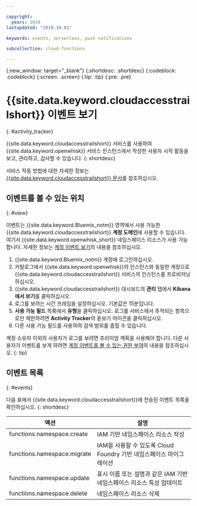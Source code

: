 ```yaml
---

copyright:
  years: 2018
lastupdated: "2018-10-01"

keywords: events, serverless, push notifications

subcollection: cloud-functions

---
```


{:new_window: target="_blank"}
{:shortdesc: .shortdesc}
{:codeblock: .codeblock}
{:screen: .screen}
{:tip: .tip}
{:pre: .pre}


# {{site.data.keyword.cloudaccesstrailshort}} 이벤트 보기
{: #activity_tracker}

{{site.data.keyword.cloudaccesstrailshort}} 서비스를 사용하여 {{site.data.keyword.openwhisk}} 서비스 인스턴스에서 작성한 사용자 시작 활동을 보고, 관리하고, 감사할 수 있습니다.
{: shortdesc}


서비스 작동 방법에 대한 자세한 정보는 [{{site.data.keyword.cloudaccesstrailshort}} 문서](/docs/services/cloud-activity-tracker?topic=cloud-activity-tracker-getting-started-with-cla)를 참조하십시오.


## 이벤트를 볼 수 있는 위치
{: #view}

이벤트는 {{site.data.keyword.Bluemix_notm}} 영역에서 사용 가능한 {{site.data.keyword.cloudaccesstrailshort}} **계정 도메인**에 사용할 수 있습니다. 여기서 {{site.data.keyword.openwhisk_short}} 네임스페이스 리소스가 사용 가능합니다. 자세한 정보는 [계정 이벤트 보기](/docs/services/cloud-activity-tracker/how-to/manage-events-ui?topic=cloud-activity-tracker-view_acc_events)의 내용을 참조하십시오.

1. {{site.data.keyword.Bluemix_notm}} 계정에 로그인하십시오. 
2. 카탈로그에서 {{site.data.keyword.openwhisk}}의 인스턴스와 동일한 계정으로 {{site.data.keyword.cloudaccesstrailshort}} 서비스의 인스턴스를 프로비저닝하십시오. 
3. {{site.data.keyword.cloudaccesstrailshort}} 대시보드의 **관리** 탭에서 **Kibana에서 보기**를 클릭하십시오.
4. 로그를 보려는 시간 프레임을 설정하십시오. 기본값은 15분입니다.
5. **사용 가능 필드** 목록에서 **유형**을 클릭하십시오. 로그를 서비스에서 추적되는 항목으로만 제한하려면 **Activity Tracker**의 돋보기 아이콘을 클릭하십시오. 
6. 다른 사용 가능 필드를 사용하여 검색 범위를 좁힐 수 있습니다. 

계정 소유자 이외의 사용자가 로그를 보려면 프리미엄 계획을 사용해야 합니다. 다른 사용자가 이벤트를 보게 하려면 [계정 이벤트를 볼 수 있는 권한 부여](/docs/services/cloud-activity-tracker/how-to?topic=cloud-activity-tracker-grant_permissions#grant_permissions)의 내용을 참조하십시오.
{: tip}


## 이벤트 목록
{: #events}

다음 표에서 {{site.data.keyword.cloudaccesstrailshort}}에 전송된 이벤트 목록을 확인하십시오.
{: shortdesc}

<table>
  <thead>
    <tr>
      <th>액션</th>
      <th>설명</th>
    </tr>
  </thead>
  <tbody>
    <tr>
      <td>functions.namespace.create</td>
      <td>IAM 기반 네임스페이스 리소스 작성</td>
    </tr>
    <tr>
      <td>functions.namespace.migrate</td>
      <td>IAM을 사용할 수 있도록 Cloud Foundry 기반 네임스페이스 마이그레이션</td>
    </tr>
    <tr>
      <td>functions.namespace.update</td>
      <td>표시 이름 또는 설명과 같은 IAM 기반 네임스페이스 리소스 특성 업데이트</td>
    </tr>
    <tr>
      <td>functions.namespace.delete</td>
      <td>네임스페이스 리소스 삭제</td>
    </tr>
  </tbody>
</table>

